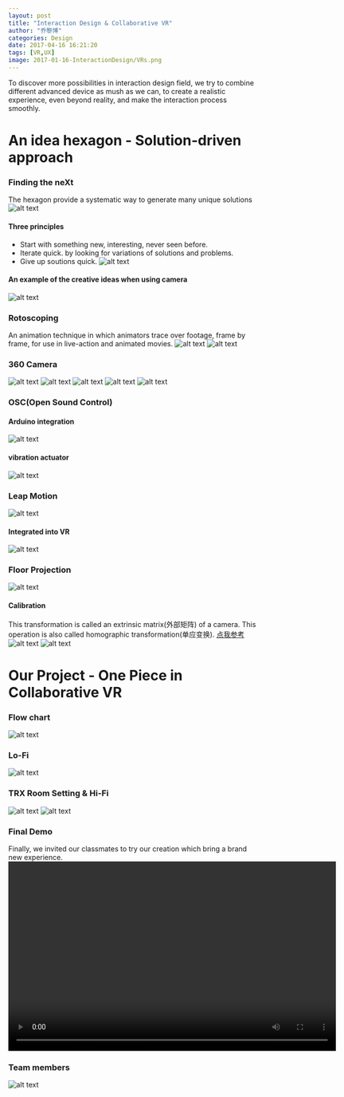 ```yaml
---
layout: post
title: "Interaction Design & Collaborative VR"
author: "乔黎博"
categories: Design
date: 2017-04-16 16:21:20
tags: [VR,UX]
image: 2017-01-16-InteractionDesign/VRs.png
---
```


To discover more possibilities in interaction design field, we try to combine different advanced device as mush as we can, to create a realistic experience, even beyond reality, and make the interaction process smoothly.


<!-- more -->

# An idea hexagon - Solution-driven approach
### Finding the neXt
The hexagon provide a systematic way to generate many unique solutions
![alt text](/assets/img/2017-01-16-InteractionDesign/hexagon.jpg)

#### Three principles
- Start with something new, interesting, never seen before.
- Iterate quick. by looking for variations of solutions and problems.
- Give up soutions quick.
![alt text](/assets/img/2017-01-16-InteractionDesign/invent_method.jpg)

#### An example of the creative ideas when using camera
![alt text](/assets/img/2017-01-16-InteractionDesign/example.jpg)

### Rotoscoping
An animation technique in which animators trace over footage, frame by frame, for use in live-action and animated movies.
![alt text](/assets/img/2017-01-16-InteractionDesign/rotoscoping.jpg)
![alt text](/assets/img/2017-01-16-InteractionDesign/rotoscoping2.jpg)

### 360 Camera
![alt text](/assets/img/2017-01-16-InteractionDesign/3601.jpg)
![alt text](/assets/img/2017-01-16-InteractionDesign/3602.jpg)
![alt text](/assets/img/2017-01-16-InteractionDesign/3603.jpg)
![alt text](/assets/img/2017-01-16-InteractionDesign/3604.jpg)
![alt text](/assets/img/2017-01-16-InteractionDesign/360.jpg)

### OSC(Open Sound Control)
#### Arduino integration
![alt text](/assets/img/2017-01-16-InteractionDesign/osc_arduino.gif)

#### vibration actuator
![alt text](/assets/img/2017-01-16-InteractionDesign/vibration.jpg)

### Leap Motion
![alt text](/assets/img/2017-01-16-InteractionDesign/leap_motion.png)
#### Integrated into VR
![alt text](/assets/img/2017-01-16-InteractionDesign/leap_motion2.gif)

### Floor Projection
![alt text](/assets/img/2017-01-16-InteractionDesign/FloorProjection.jpg)

#### Calibration
This transformation is called an extrinsic matrix(外部矩阵) of a camera. This operation is also called homographic transformation(单应变换).
[点我参考](http://ksimek.github.io/2012/08/13/introduction/)
![alt text](/assets/img/2017-01-16-InteractionDesign/calibration.png)
![alt text](/assets/img/2017-01-16-InteractionDesign/calibration2.png)

# Our Project - One Piece in Collaborative VR

### Flow chart
![alt text](/assets/img/2017-01-16-InteractionDesign/flow.png )

### Lo-Fi
![alt text](/assets/img/2017-01-16-InteractionDesign/lo_fi.png)

### TRX Room Setting & Hi-Fi
![alt text](/assets/img/2017-01-16-InteractionDesign/roomsetting.jpg)
![alt text](/assets/img/2017-01-16-InteractionDesign/hi_fi.png)

### Final Demo
Finally, we invited our classmates to try our creation which bring a brand new experience.
<video width="658" height="380" src="/assets/img/2017-01-16-InteractionDesign/IDVR.mp4" controls="controls"></video>

### Team members
![alt text](/assets/img/2017-01-16-InteractionDesign/team.jpg)

